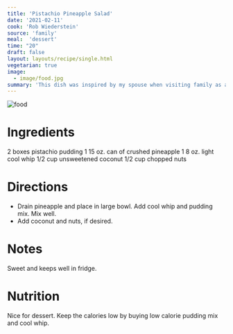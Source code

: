 ```yaml
---
title: 'Pistachio Pineapple Salad'
date: '2021-02-11'
cook: 'Rob Wiederstein'
source: 'family'
meal:  'dessert'
time: "20"
draft: false
layout: layouts/recipe/single.html
vegetarian: true
image:
  - image/food.jpg
summary: 'This dish was inspired by my spouse when visiting family as a child.  It was sweet, easy to make and all the kids loved it.'
---
```


![food](image/food.jpg)

# Ingredients

2 boxes pistachio pudding
1 15 oz. can of crushed pineapple
1 8 oz. light cool whip
1/2 cup unsweetened coconut
1/2 cup chopped nuts

# Directions

-  Drain pineapple and place in large bowl.  Add cool whip and pudding mix.  Mix well.
-  Add coconut and nuts, if desired.

# Notes

Sweet and keeps well in fridge.

# Nutrition

Nice for dessert.  Keep the calories low by buying low calorie pudding mix and cool whip.
